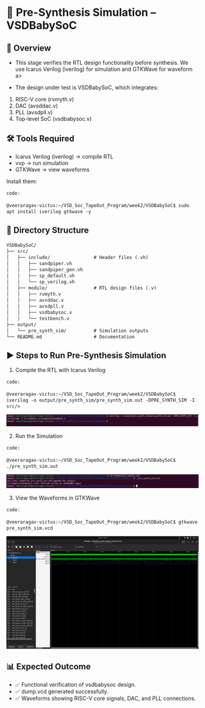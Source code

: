 # 🧪 Pre-Synthesis Simulation – VSDBabySoC

## 📖 Overview

- This stage verifies the RTL design functionality before synthesis.
We use Icarus Verilog (iverilog) for simulation and GTKWave for waveform a>

- The design under test is VSDBabySoC, which integrates:
1. RISC-V core (rvmyth.v)
2. DAC (avsddac.v)
3. PLL (avsdpll.v)
4. Top-level SoC (vsdbabysoc.v)



## 🛠️ Tools Required

- Icarus Verilog (iverilog) → compile RTL
- vvp → run simulation
- GTKWave → view waveforms

Install them:

```
code:

@veeraragav-victus:~/VSD_Soc_TapeOut_Program/week2/VSDBabySoC$ sudo apt install iverilog gtkwave -y
```


## 📂 Directory Structure

```
VSDBabySoC/
├── src/
│   ├── include/                # Header files (.vh)
│   │   ├── sandpiper.vh
│   │   ├── sandpiper_gen.vh
│   │   ├── sp_default.vh
│   │   └── sp_verilog.vh
│   ├── module/                 # RTL design files (.v)
│   │   ├── rvmyth.v
│   │   ├── avsddac.v
│   │   ├── avsdpll.v
│   │   ├── vsdbabysoc.v
│   │   └── testbench.v
├── output/
│   └── pre_synth_sim/          # Simulation outputs
└── README.md                   # Documentation

```



## ▶️ Steps to Run Pre-Synthesis Simulation

1. Compile the RTL with Icarus Verilog
```
code:

@veeraragav-victus:~/VSD_Soc_TapeOut_Program/week2/VSDBabySoC$ iverilog -o output/pre_synth_sim/pre_synth_sim.out -DPRE_SYNTH_SIM -I src/>
```

![Compilation of Screenshots](Screenshots/compile.png)


2. Run the Simulation
```
code:

@veeraragav-victus:~/VSD_Soc_TapeOut_Program/week2/VSDBabySoC$ ./pre_synth_sim.out 
```

![Simulation Run](Screenshots/simulation.png)


3. View the Waveforms in GTKWave
```
code:

@veeraragav-victus:~/VSD_Soc_TapeOut_Program/week2/VSDBabySoC$ gtkwave pre_synth_sim.vcd
```

![GTKWave Waveform](Screenshots/pre_synth_wf.png)



## 📊 Expected Outcome

-  ✅ Functional verification of vsdbabysoc design.
-  ✅ dump.vcd generated successfully.
-  ✅ Waveforms showing RISC-V core signals, DAC, and PLL connections.

